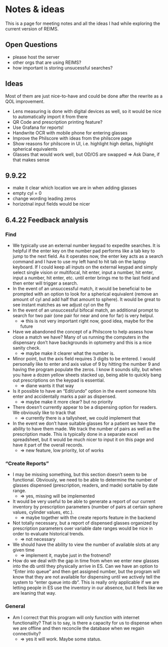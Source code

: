 # Notes & ideas

This is a page for meeting notes and all the ideas I had while exploring the current version of REIMS.

## Open Questions

- please host the server
- other orgs that are using REIMS?
- how important is storing unsucessful searches?

## Ideas

Most of them are just nice-to-have and could be done after the rewrite as a QOL improvement.

- Lens measuring is done with digital devices as well, so it would be nice to automatically import it from there
- QR Code and prescription printing feature?
- Use Grafana for reports!
- Handwrite OCR with mobile phone for entering glasses
- Improve the Philscore with ideas from the philscore page
- Show reasons for philscore in UI, i.e. highlight high deltas, highlight spherical equivalents
- Glasses that would work well, but OD/OS are swapped => Ask Diane, if that makes sense

## 9.9.22

- make it clear which location we are in when adding glasses
- empty cyl = 0
- change wording leading zeros
- horizotnal input fields would be nicer


## 6.4.22 Feedback analysis

### Find

- We typically use an external number keypad to expedite searches. It is helpful if the enter key on the number pad performs like a tab key to jump to the next field. As it operates now, the enter key acts as a search command and I have to use my left hand to hit tab on the laptop keyboard.  If I could keep all inputs on the external keypad and simply select single vision or multifocal, hit enter, input a number, hit enter, input a number, hit enter, etc. until enter brings me to the last field and then enter will trigger a search.
- In the event of an unsuccessful match, it would be beneficial to be prompted with an option to look for a spherical equivalent (remove an amount of cyl and add half that amount to sphere).  It would be great to see instant matches as we adjust cyl on the fly
- In the event of an unsuccessful bifocal match, an additional prompt to search for two pair (one pair for near and one for far) is very helpul.
    - => this is not very important right now, good idea, maybe for the future
- Have we abandoned the concept of a Philscore to help assess how close a match we have? Many of us running the computers in the dispensary don’t have backgrounds in optometry and this is a nice sanity check.
    - => maybe make it clearer what the number is.
- Minor point, but the axis field requires 3 digits to be entered. I would personally like to enter and axis value of 9 by hitting the number 9 and having the program populate the zeros. I know it sounds silly, but when you have a dozen yellow sheets stacked up, being able to quickly bang out prescriptions on the keypad is essential.
    - => diane wants it that way
- Is it possible to have an “Edit/undo” option in the event someone hits enter and accidentally marks a pair as dispensed.
    - => maybe make it more clear? but no priority
- There doesn’t currently appear to be a dispensing option for readers.  We obviously like to track that
    - => currently there is a tallysheet, we could implement that
- In the event we don’t have suitable glasses for a patient we have the ability to have them made. We track the number of pairs as well as the prescription made. This is typically done in a separate excel spreadsheet, but it would be much nicer to input it on this page and have it part of the overall records.
    - => new feature, low priority, lot of works

### “Create Reports”
- I may be missing something, but this section doesn’t seem to be functional. Obviously, we need to be able to determine the number of glasses dispensed (prescription, readers, and made) sortable by date range.
    - => yes, missing will be implemented
- It would be very useful to be able to generate a report of our current inventory by prescription parameters (number of pairs at certain sphere values, cylinder values, etc.).
    - => maybe together with the create reports feature in the backend
- Not totally necessary, but a report of dispensed glasses organized by prescription parameters over variable date ranges would be nice in order to evaluate historical trends.
    - => not necessary
- We should have the ability to view the number of available slots at any given time
    - => implement it, maybe just in the frotnend?
- How do we deal with the gap in time from when we enter new glasses into the db until they physically arrive in ES.  Can we have an option to “Enter into queue” and then get assigned number, but the program will know that they are not available for dispensing until we actively tell the system to “enter queue into db”. This is really only applicable if we are letting people in ES use the inventory in our absence, but it feels like we are leaning that way.

### General
- Am I correct that this program will only function with internet functionality?  That is to say, is there a capacity for us to dispense when we are offline and then reconcile the database when we regain connectivity?
    - => yes it will work. Maybe some status.
